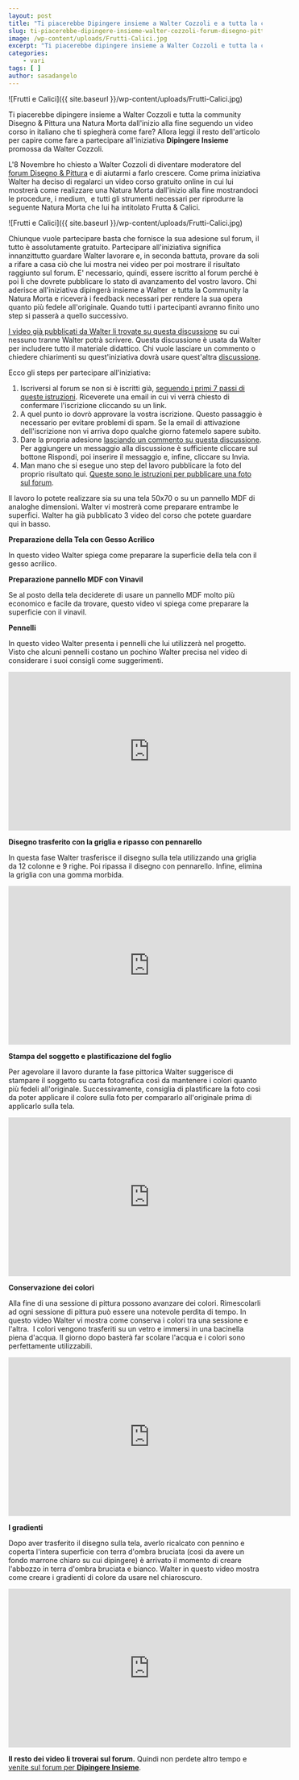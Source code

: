 ```yaml
---
layout: post
title: "Ti piacerebbe Dipingere insieme a Walter Cozzoli e a tutta la community Disegno & Pittura una bella Natura Morta?"
slug: ti-piacerebbe-dipingere-insieme-walter-cozzoli-forum-disegno-pittura
image: /wp-content/uploads/Frutti-Calici.jpg
excerpt: "Ti piacerebbe dipingere insieme a Walter Cozzoli e tutta la community Disegno & Pittura una Natura Morta dall'inizio alla fine seguendo un video corso."
categories:
    - vari
tags: [ ]
author: sasadangelo
---
```


![Frutti e Calici]({{ site.baseurl }}/wp-content/uploads/Frutti-Calici.jpg)

Ti piacerebbe dipingere insieme a Walter Cozzoli e tutta la community Disegno & Pittura una Natura Morta dall'inizio alla fine seguendo un video corso in italiano che ti spiegherà come fare? Allora leggi il resto dell'articolo per capire come fare a partecipare all'iniziativa **Dipingere Insieme** promossa da Walter Cozzoli.

L'8 Novembre ho chiesto a Walter Cozzoli di diventare moderatore del [forum Disegno & Pittura](http://forum.disegnoepittura.it) e di aiutarmi a farlo crescere. Come prima iniziativa Walter ha deciso di regalarci un video corso gratuito online in cui lui mostrerà come realizzare una Natura Morta dall'inizio alla fine mostrandoci le procedure, i medium,  e tutti gli strumenti necessari per riprodurre la seguente Natura Morta che lui ha intitolato Frutta & Calici.

![Frutti e Calici]({{ site.baseurl }}/wp-content/uploads/Frutti-Calici.jpg)

Chiunque vuole partecipare basta che fornisce la sua adesione sul forum, il tutto è assolutamente gratuito. Partecipare all'iniziativa significa innanzittutto guardare Walter lavorare e, in seconda battuta, provare da soli a rifare a casa ciò che lui mostra nei video per poi mostrare il risultato raggiunto sul forum. E' necessario, quindi, essere iscritto al forum perché è poi lì che dovrete pubblicare lo stato di avanzamento del vostro lavoro. Chi aderisce all'iniziativa dipingerà insieme a Walter  e tutta la Community la Natura Morta e riceverà i feedback necessari per rendere la sua opera quanto più fedele all'originale. Quando tutti i partecipanti avranno finito uno step si passerà a quello successivo.

[I video già pubblicati da Walter li trovate su questa discussione](http://forum.disegnoepittura.it/viewtopic.php?f=5&t=481) su cui nessuno tranne Walter potrà scrivere. Questa discussione è usata da Walter per includere tutto il materiale didattico. Chi vuole lasciare un commento o chiedere chiarimenti su quest'iniziativa dovrà usare quest'altra [discussione](http://forum.disegnoepittura.it/viewtopic.php?f=5&t=477).

Ecco gli steps per partecipare all'iniziativa:

1. Iscriversi al forum se non si è iscritti già, [seguendo i primi 7 passi di queste istruzioni](http://forum.disegnoepittura.it/viewtopic.php?f=2&t=642&p=14336#p14336). Riceverete una email in cui vi verrà chiesto di confermare l'iscrizione cliccando su un link.
2. A quel punto io dovrò approvare la vostra iscrizione. Questo passaggio è necessario per evitare problemi di spam. Se la email di attivazione dell'iscrizione non vi arriva dopo qualche giorno fatemelo sapere subito.
3. Dare la propria adesione [lasciando un commento su questa discussione](http://forum.disegnoepittura.it/viewtopic.php?f=5&t=477). Per aggiungere un messaggio alla discussione è sufficiente cliccare sul bottone Rispondi, poi inserire il messaggio e, infine, cliccare su Invia.
4. Man mano che si esegue uno step del lavoro pubblicare la foto del proprio risultato qui. [Queste sono le istruzioni per pubblicare una foto sul forum](http://forum.disegnoepittura.it/viewtopic.php?f=2&t=642&p=14336#p14336).

Il lavoro lo potete realizzare sia su una tela 50x70 o su un pannello MDF di analoghe dimensioni. Walter vi mostrerà come preparare entrambe le superfici. Walter ha già pubblicato 3 video del corso che potete guardare qui in basso.

**Preparazione della Tela con Gesso Acrilico**

In questo video Walter spiega come preparare la superficie della tela con il gesso acrilico.

**Preparazione pannello MDF con Vinavil**

Se al posto della tela deciderete di usare un pannello MDF molto più economico e facile da trovare, questo video vi spiega come preparare la superficie con il vinavil.

**Pennelli**

In questo video Walter presenta i pennelli che lui utilizzerà nel progetto. Visto che alcuni pennelli costano un pochino Walter precisa nel video di considerare i suoi consigli come suggerimenti.

<iframe src="https://www.youtube.com/embed/UZTG_mrCotE" width="560" height="315" frameborder="0" allowfullscreen="allowfullscreen"></iframe>

**Disegno trasferito con la griglia e ripasso con pennarello**

In questa fase Walter trasferisce il disegno sulla tela utilizzando una griglia da 12 colonne e 9 righe. Poi ripassa il disegno con pennarello. Infine, elimina la griglia con una gomma morbida.

<iframe src="https://www.youtube.com/embed/MMAzVcgFaVs" width="560" height="315" frameborder="0" allowfullscreen="allowfullscreen"></iframe>

**Stampa del soggetto e plastificazione del foglio**

Per agevolare il lavoro durante la fase pittorica Walter suggerisce di stampare il soggetto su carta fotografica così da mantenere i colori quanto più fedeli all'originale. Successivamente, consiglia di plastificare la foto così da poter applicare il colore sulla foto per compararlo all'originale prima di applicarlo sulla tela.

<iframe src="https://www.youtube.com/embed/yfYB1l2jp10" width="560" height="315" frameborder="0" allowfullscreen="allowfullscreen"></iframe>

**Conservazione dei colori**

Alla fine di una sessione di pittura possono avanzare dei colori. Rimescolarli ad ogni sessione di pittura può essere una notevole perdita di tempo. In questo video Walter vi mostra come conserva i colori tra una sessione e l'altra.  I colori vengono trasferiti su un vetro e immersi in una bacinella piena d'acqua. Il giorno dopo basterà far scolare l'acqua e i colori sono perfettamente utilizzabili.

<iframe src="https://www.youtube.com/embed/Yc0FTTbr0M4" width="560" height="315" frameborder="0" allowfullscreen="allowfullscreen"></iframe>

**I gradienti**

Dopo aver trasferito il disegno sulla tela, averlo ricalcato con pennino e coperta l'intera superficie con terra d'ombra bruciata (così da avere un fondo marrone chiaro su cui dipingere) è arrivato il momento di creare l'abbozzo in terra d'ombra bruciata e bianco. Walter in questo video mostra come creare i gradienti di colore da usare nel chiaroscuro.

<iframe src="https://www.youtube.com/embed/IMYDxbXPi_E" width="560" height="315" frameborder="0" allowfullscreen="allowfullscreen"></iframe>

**Il resto dei video li troverai sul forum.** Quindi non perdete altro tempo e [venite sul forum per **Dipingere Insieme**](http://forum.disegnoepittura.it/).
